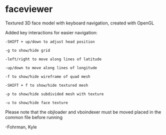 # faceviewer
Textured 3D face model with keyboard navigation, created with OpenGL

Added key interactions for easier navigation:

	-SHIFT + up/down to adjust head position
	
	-g to show/hide grid
	
	-left/right to move along lines of latitude
	
	-up/down to move along lines of longitude
	
	-f to show/hide wireframe of quad mesh
	
	-SHIFT + f to show/hide textured mesh
	
	-p to show/hide subdivided mesh with texture
	
	-u to show/hide face texture

Please note that the objloader and vboindexer
must be moved placed in the common file before running


-Fohrman, Kyle
